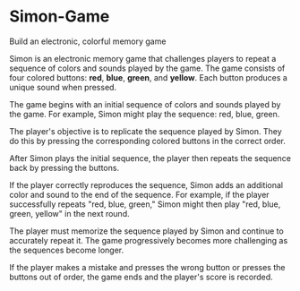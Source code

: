# Simon-Game
Build an electronic, colorful memory game

Simon is an electronic memory game that challenges players to repeat a sequence of colors and sounds played by the game.
The game consists of four colored buttons: **red**, **blue**, **green**, and **yellow**. Each button produces a unique sound when pressed.

The game begins with an initial sequence of colors and sounds played by the game. For example, Simon might play the sequence: red, blue, green.

The player's objective is to replicate the sequence played by Simon. They do this by pressing the corresponding colored buttons in the correct order.

After Simon plays the initial sequence, the player then repeats the sequence back by pressing the buttons.

If the player correctly reproduces the sequence, Simon adds an additional color and sound to the end of the sequence. For example, if the player successfully repeats "red, blue, green," Simon might then play "red, blue, green, yellow" in the next round.

The player must memorize the sequence played by Simon and continue to accurately repeat it. The game progressively becomes more challenging as the sequences become longer.

If the player makes a mistake and presses the wrong button or presses the buttons out of order, the game ends and the player's score is recorded.

